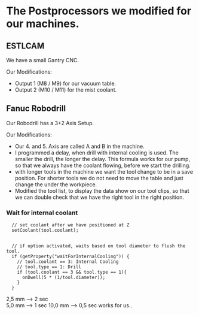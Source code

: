 # The Postprocessors we modified for our machines. 


## ESTLCAM

We have a small Gantry CNC. 

Our Modifications: 
- Output 1 (M8 / M9) for our vacuum table.
- Output 2 (M10 / M11) for the mist coolant.



## Fanuc Robodrill

Our Robodrill has a 3+2 Axis Setup. 

Our Modifications: 
- Our 4. and 5. Axis are called A and B in the machine.
- I programmed a delay, when drill with internal cooling is used. The smaller the drill, the longer the delay. This formula works for our pump, so that we always have the coolant flowing, before we  start the drilling.
- with longer tools in the machine we want the tool change to be in a save position. For shorter tools we do not need to move the table and just change the under the workpiece.
- Modified the tool list, to display the data show on our tool clips, so that we can double check that we have the right tool in the right position. 

### Wait for internal coolant


```
  // set coolant after we have positioned at Z
  setCoolant(tool.coolant);
  

  // if option activated, waits based on tool diameter to flush the tool. 
  if (getProperty("waitForInternalCooling")) {
    // tool.coolant == 3: Internal Cooling
    // tool.type == 1: Drill
    if (tool.coolant == 3 && tool.type == 1){
      onDwell(5 * (1/tool.diameter));
    }
  }

```

2,5  mm --> 2 sec  
5,0  mm --> 1 sec 
10,0 mm --> 0,5 sec 
works for us.. 
